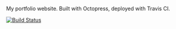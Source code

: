 My portfolio website. Built with Octopress, deployed with Travis CI.

[![Build Status](https://travis-ci.org/ShaunaGordon/shaunagordon.github.com.png)](https://travis-ci.org/ShaunaGordon/shaunagordon.github.com)